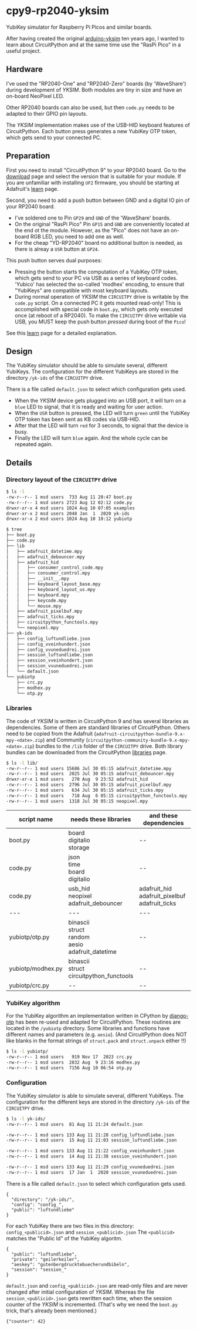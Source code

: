 # cpy9-rp2040-yksim
YubiKey simulator for Raspberry Pi Picos and similar boards.

After having created the original [arduino-yksim](https://github.com/pagong/arduino-yksim) ten years ago,
I wanted to learn about CircuitPython and at the same time use the "RasPi Pico" in a useful project.


## Hardware
I've used the "RP2040-One" and "RP2040-Zero" boards (by 'WaveShare') during development of _YKSIM_.
Both modules are tiny in size and have an on-board NeoPixel LED.

Other RP2040 boards can also be used, but then `code.py` needs to be adapted to their GPIO pin layouts.

The _YKSIM_ implementation makes use of the USB-HID keyboard features of CircuitPython.
Each button press generates a new YubiKey OTP token, which gets send to your connected PC.


## Preparation
First you need to install "CircuitPython 9" to your RP2040 board. Go to the [download](https://circuitpython.org/downloads)
page and select the version that is suitable for your module. If you are unfamiliar with installing `UF2` firmware,
you should be starting at Adafruit's [learn](https://learn.adafruit.com/welcome-to-circuitpython/installing-circuitpython) page.

Second, you need to add a push button between GND and a digital IO pin of your RP2040 board.
- I've soldered one to Pin `GP29` and `GND` of the 'WaveShare' boards.
- On the original "RasPi Pico" Pin `GP15` and `GND` are conveniently located at the end ot the module.
However, as the "Pico" does not have an on-board RGB LED, you need to add one as well.
- For the cheap "YD-RP2040" board no additional button is needed, as there is alreay a `USR` button at `GP24`.

This push button serves dual purposes:
- Pressing the button starts the computation of a YubiKey OTP token, which gets send to your PC via USB as a series of keyboard codes.
'Yubico' has selected the so-called 'modhex' encoding, to ensure that "YubiKeys" are compatible with most keyboard layouts.
- During normal operation of _YKSIM_ the `CIRCUITPY` drive is writable by the `code.py` script. On a connected PC it gets mounted read-only!
This is accomplished with special code in `boot.py`, which gets only executed once (at reboot of a RP2040).
To make the `CIRCUITPY` drive writable via USB, you MUST keep the push button _pressed_ during boot of the `Pico`!

See this [learn](https://learn.adafruit.com/circuitpython-essentials/circuitpython-storage) page for a detailed explanation.


## Design
The YubiKey simulator should be able to simulate several, different YubiKeys.
The configuration for the different YubiKeys are stored in the directory `/yk-ids` of the `CIRCUITPY` drive.

There is a file called `default.json` to select which configuration gets used.

- When the _YKSIM_ device gets plugged into an USB port, it will turn on a `blue` LED to signal, that it is ready and waiting for user action.
- When the `USR` button is pressed, the LED will turn `green` until the YubiKey OTP token has been sent as KB codes via USB-HID.
- After that the LED will turn `red` for 3 seconds, to signal that the device is busy.
- Finally the LED will turn `blue` again. And the whole cycle can be repeated again.


## Details
### Directory layout of the `CIRCUITPY` drive

``` bash
$ ls -l
-rw-r--r-- 1 msd users  733 Aug 11 20:47 boot.py
-rw-r--r-- 1 msd users 2723 Aug 12 02:12 code.py
drwxr-xr-x 4 msd users 1024 Aug 10 07:05 examples
drwxr-xr-x 2 msd users 2048 Jan  1  2020 yk-ids
drwxr-xr-x 2 msd users 1024 Aug 10 10:12 yubiotp

$ tree
├── boot.py
├── code.py
├── lib
│   ├── adafruit_datetime.mpy
│   ├── adafruit_debouncer.mpy
│   ├── adafruit_hid
│   │   ├── consumer_control_code.mpy
│   │   ├── consumer_control.mpy
│   │   ├── __init__.mpy
│   │   ├── keyboard_layout_base.mpy
│   │   ├── keyboard_layout_us.mpy
│   │   ├── keyboard.mpy
│   │   ├── keycode.mpy
│   │   └── mouse.mpy
│   ├── adafruit_pixelbuf.mpy
│   ├── adafruit_ticks.mpy
│   ├── circuitpython_functools.mpy
│   └── neopixel.mpy
├── yk-ids
│   ├── config_luftundliebe.json
│   ├── config_vveinhundert.json
│   ├── config_vvuneduedrei.json
│   ├── session_luftundliebe.json
│   ├── session_vveinhundert.json
│   ├── session_vvuneduedrei.json
│   └── default.json
└── yubiotp
    ├── crc.py
    ├── modhex.py
    └── otp.py
```

### Libraries
The code of _YKSIM_ is written in CircuitPython 9 and has several libraries as dependencies. Some of them are standard libraries 
of CircuitPython. Others need to be copied from the Adafruit (`adafruit-circuitpython-bundle-9.x-mpy-<date>.zip`) and 
Community (`circuitpython-community-bundle-9.x-mpy-<date>.zip`) bundles to the `/lib` folder of the `CIRCUITPY` drive.
Both library bundles can be downloaded from the CircuitPython [libraries](https://circuitpython.org/libraries) page.

``` bash
$ ls -l lib/
-rw-r--r-- 1 msd users 15686 Jul 30 05:15 adafruit_datetime.mpy
-rw-r--r-- 1 msd users  2025 Jul 30 05:15 adafruit_debouncer.mpy
drwxr-xr-x 1 msd users   270 Aug  9 23:52 adafruit_hid
-rw-r--r-- 1 msd users  2796 Jul 30 05:15 adafruit_pixelbuf.mpy
-rw-r--r-- 1 msd users   634 Jul 30 05:15 adafruit_ticks.mpy
-rw-r--r-- 1 msd users   718 Aug  6 05:15 circuitpython_functools.mpy
-rw-r--r-- 1 msd users  1318 Jul 30 05:15 neopixel.mpy
```

| script name | needs these libraries | and these dependencies |
| --- | --- | --- |
| boot.py | board<br>digitalio<br>storage | -- |
| code.py | json<br>time<br>board<br>digitalio | -- |
| code.py | usb_hid<br>neopixel<br>adafruit_debouncer | adafruit_hid<br>adafruit_pixelbuf<br>adafruit_ticks |
| --- | --- | --- |
| yubiotp/otp.py | binascii<br>struct<br>random<br>aesio<br>adafruit_datetime | -- |
| yubiotp/modhex.py | binascii<br>struct<br>circuitpython_functools | -- |
| yubiotp/crc.py | -- | -- |

### YubiKey algorithm
For the YubiKey algorithm an implementation written in CPython by [django-otp](https://github.com/django-otp/yubiotp)
has been re-used and adapted for CircuitPython. These routines are located in the `/yubiotp` directory.
Some libraries and functions have different names and parameters (e.g. `aesio`). 
(And CircuitPython does NOT like blanks in the format strings of `struct.pack` and `struct.unpack` either !!)

``` bash
$ ls -l yubiotp/
-rw-r--r-- 1 msd users   919 Nov 17  2023 crc.py
-rw-r--r-- 1 msd users  2832 Aug  9 23:16 modhex.py
-rw-r--r-- 1 msd users  7156 Aug 10 06:54 otp.py
```

### Configuration
The YubiKey simulator is able to simulate several, different YubiKeys.
The configuration for the different keys are stored in the directory `/yk-ids` of the `CIRCUITPY` drive.
``` bash
$ ls -l yk-ids/
-rw-r--r-- 1 msd users  81 Aug 11 21:24 default.json

-rw-r--r-- 1 msd users 133 Aug 11 21:28 config_luftundliebe.json
-rw-r--r-- 1 msd users  15 Aug 11 21:03 session_luftundliebe.json

-rw-r--r-- 1 msd users 133 Aug 11 21:22 config_vveinhundert.json
-rw-r--r-- 1 msd users  14 Aug 11 21:38 session_vveinhundert.json

-rw-r--r-- 1 msd users 133 Aug 11 21:29 config_vvuneduedrei.json
-rw-r--r-- 1 msd users  17 Jan  1  2020 session_vvuneduedrei.json
```

There is a file called `default.json` to select which configuration gets used.
```
{
  "directory": "/yk-ids/",
  "config": "config_",
  "public": "luftundliebe"
}
```

For each YubiKey there are two files in this directory: `config_<publicid>.json` and `session_<publicid>.json`
The `<publicid>` matches the "Public Id" of the YubiKey algoritm.
```
{
  "public": "luftundliebe",
  "private": "geilerkeiler",
  "aeskey": "gutenbergdrucktebuecherundbibeln",
  "session": "session_"
}
```

`default.json` and `config_<publicid>.json` are read-only files and are never changed after initial configuration of _YKSIM_.
Whereas the file `session_<publicid>.json` gets rewritten each time, when the session counter of the _YKSIM_ is incremented.
(That's why we need the `boot.py` trick, that's already been mentioned.)
```
{"counter": 42}
```


